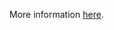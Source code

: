 More information [here](https://docs.prismacloud.io/en/enterprise-edition/policy-reference/aws-policies/aws-general-policies/bc-aws-373).
